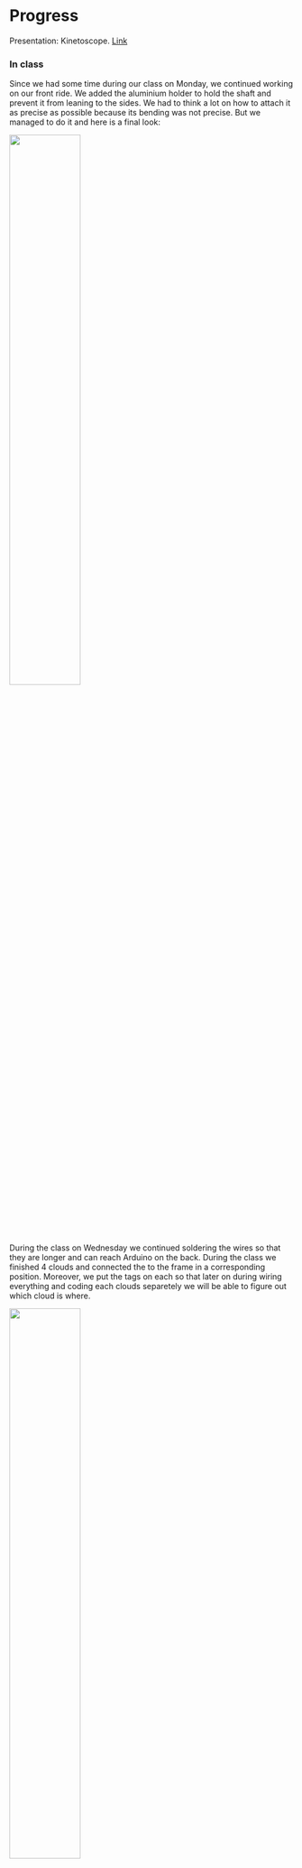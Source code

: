 # Progress
Presentation: Kinetoscope. [Link](https://www.canva.com/design/DAGBopYjjKA/2alR02OHYtEwDWe5YRsPSA/edit?utm_content=DAGBopYjjKA&utm_campaign=designshare&utm_medium=link2&utm_source=sharebutton)

### In class
Since we had some time during our class on Monday, we continued working on our front ride. We added the aluminium holder to hold the shaft and prevent it from leaning to the sides. We had to think a lot on how to attach it as precise as possible because its bending was not precise. But we managed to do it and here is a final look:

<img src="https://github.com/lizadat/MachineLab/assets/98390904/6762129a-1a6f-4401-9847-fa3493d217cb" width="50%" height="50%">


During the class on Wednesday we continued soldering the wires so that they are longer and can reach Arduino on the back. During the class we finished 4 clouds and connected the to the frame in a corresponding position. Moreover, we put the tags on each so that later on during wiring everything and coding each clouds separetely we will be able to figure out which cloud is where. 

<img src="https://github.com/lizadat/MachineLab/assets/98390904/6b3315fa-10e2-4316-a014-2c2230c119be" width="50%" height="50%">


### Homework
After the classtime we finished all the clouds and attached them. We might change the heigh of each cloud later on, but currently it looks pretty well. Soldering and making all the clouds in general was quite a repetitive and not fun task to do, but it helped to practice my soldering skills. 
Before we had the 

Professor has helped to figure out the code for the cloud to fade. Previously we had an issue with delay, so we used the millis method as the result. 
I combined the code for the neopixel fading the the servo motor. 


<details>
<summary>Click to toggle contents of code for the motor with new degree values</summary>

```
//
// fadeNeoWithouDelay
//
// This program fades the three colors of NeoPixel without using delay
// By default, each color goes from 0 to 255 in increments of 1
// but the red values can be changed with setRedValues(). Of course 
// similar functions for green and blue can also be written. This is 
// left as an exercise to the reader.

// 03 Apr 2024 - MS - Initial entry

#include <Servo.h>
#include <Adafruit_NeoPixel.h>

// SERVO PIN NUM 9!!!!
Servo myservo;

int pos = 95;  

int beginPos = 95;   // initial position of the servo
int targetPos = 115;   // target position of the servo
int step = 1;  // step size for each movement
unsigned long previousMillisMotor = 0;
const long interval_motor = 100;

class NeoPixelFader
{
    int neoPixelPin;
    int numberOfPixels;
    int delayBetweenSteps; // this could be per each color too

    // these are initial values that can be
    // changed with setRedRange etc.
    //
    // really this should be in a sub-class
    // because they all do the same thing
    // just with different variables
    uint8_t redMinValue = 0;
    uint8_t redMaxValue = 255;
    uint8_t redCurrentValue = 0;
    uint8_t redIncrementAmount = 1;
    unsigned long redPreviousMillis = 0;

    uint8_t greenMinValue = 0;
    uint8_t greenMaxValue = 255;
    uint8_t greenCurrentValue = 0;
    uint8_t greenIncrementAmount = 1;
    unsigned long greenPreviousMillis = 0;

    uint8_t blueMinValue = 0;
    uint8_t blueMaxValue = 255;
    uint8_t blueCurrentValue = 0;
    uint8_t blueIncrementAmount = 1;
    unsigned long bluePreviousMillis = 0;

    Adafruit_NeoPixel pixels;

    // Constructor
  public:
    NeoPixelFader(int _neoPixelPin, int _numberOfPixels,
                  int _delayBetweenSteps)
    {
      neoPixelPin = _neoPixelPin;
      numberOfPixels = _numberOfPixels;
      delayBetweenSteps = _delayBetweenSteps;
      // currently every color gets the same delay
      // but this could also be configured individually

      pixels = Adafruit_NeoPixel(numberOfPixels, neoPixelPin, NEO_GRB + NEO_KHZ800);
    }

    void begin()
    {
      pixels.begin();
    }

    void setRedValues(
      uint8_t _redMinValue,
      uint8_t _redMaxValue,
      uint8_t _redCurrentValue,
      uint8_t _redIncrementAmount)
    {
      redMinValue = _redMinValue;
      redMaxValue = _redMaxValue;
      redCurrentValue = _redCurrentValue;
      redIncrementAmount = _redIncrementAmount;
    }

    void update()
    {
      updateRed();
      updateGreen();
      updateBlue();
    }

    // for debugging
    void print() {
      Serial.print("Red = ");
      Serial.print(redCurrentValue);
      Serial.print("\tGreen = ");
      Serial.print(greenCurrentValue);
      Serial.print("\tBlue = ");
      Serial.print(blueCurrentValue);
      Serial.println();
    }

    void updateRed() {
      unsigned long currentMillis = millis();
      if (currentMillis - redPreviousMillis >= delayBetweenSteps) {

        // calculate the next value of colors
        redCurrentValue += redIncrementAmount;

        // If we've reached the minimum or maximum, change direction
        if ((redCurrentValue >= redMaxValue) || (redCurrentValue <= redMinValue)) {
          redIncrementAmount = -redIncrementAmount;
        }

        // update the NeoPixels
        for (int i = 0; i < numberOfPixels; i++) {
          pixels.setPixelColor(i, redCurrentValue, greenCurrentValue, blueCurrentValue);
        }
        pixels.show();

        // update previousMillis
        redPreviousMillis = currentMillis;
      }
    }

    void updateGreen() {
      unsigned long currentMillis = millis();
      if (currentMillis - greenPreviousMillis >= delayBetweenSteps) {

        // calculate the next value of colors
        greenCurrentValue += greenIncrementAmount;

        // If we've reached the minimum or maximum, change direction
        if ((greenCurrentValue >= greenMaxValue) || (greenCurrentValue <= greenMinValue)) {
          greenIncrementAmount = -greenIncrementAmount;
        }

        // update the NeoPixels
        for (int i = 0; i < numberOfPixels; i++) {
          pixels.setPixelColor(i, redCurrentValue, greenCurrentValue, blueCurrentValue);
        }
        pixels.show();

        // update previousMillis
        greenPreviousMillis = currentMillis;
      }
    }

    void updateBlue()
    {
      unsigned long currentMillis = millis();
      if (currentMillis - bluePreviousMillis >= delayBetweenSteps) {

        // calculate the next value of colors
        blueCurrentValue += blueIncrementAmount;

        // If we've reached the minimum or maximum, change direction
        if ((blueCurrentValue >= blueMaxValue) || (blueCurrentValue <= blueMinValue)) {
          blueIncrementAmount = -blueIncrementAmount;
        }

        // update the NeoPixels
        for (int i = 0; i < numberOfPixels; i++) {
          pixels.setPixelColor(i, redCurrentValue, greenCurrentValue, blueCurrentValue);
        }
        pixels.show();

        // update previousMillis
        bluePreviousMillis = currentMillis;
      }
    }
};

void motor_check(){
  unsigned long currentMillisMotor = millis();  // get the current time
  // check if it's time to move the servo
  if (currentMillisMotor - previousMillisMotor >= interval_motor) {
    previousMillisMotor = currentMillisMotor;

    // move the servo towards the target position
    pos += step;
    if (pos >= targetPos || pos <= 95) {
      step *= -1; // Reverse direction when reaching target position or start position
    }
    myservo.write(pos);  // move the servo to the new position
  }
}


// pin, number of pixels, delay between steps
NeoPixelFader cloud1(A5, 20, 10); 

void setup() {
  Serial.begin(9600);
  myservo.attach(9); 
  myservo.write(pos);
  // parameters are
  // redMinValue, redMaxValue, redCurrentValue,redIncrementAmount)
  cloud1.setRedValues( 50, 100, 100, -1);
  cloud1.begin();
}

void loop() {
  motor_check();
  cloud1.update();
  // cloud1.print();
}
```
</details>


In the end everything worked out well. The motor and neopixel go together. Here is a video of it from two perspectives: side and front. 

https://github.com/lizadat/MachineLab/assets/98390904/0223217a-064d-4cd7-b2d7-1dcaed947f9b


https://github.com/lizadat/MachineLab/assets/98390904/4e4c089b-9ab0-4191-966d-636d5fe0a6d5


Problems we are facing:
We need to laser cut the cars, but the laser cutter in the lab broke. We reached out to the advanced workshop, so maybe they will be able to help us. 

Future steps: 
- We will add more clouds to the code and will connect them to the Arduino and use additional voltage for neopixel
- We will figure out how to laser cut the cars
- We will 3D print the holders for the cars
- We will start working on the design for a bottom of the ride. We want to laser cut the skylines of different cities to fill that space and craete an illusion that the ride is very high. 

